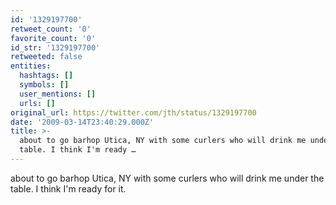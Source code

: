 ```yaml
---
id: '1329197700'
retweet_count: '0'
favorite_count: '0'
id_str: '1329197700'
retweeted: false
entities:
  hashtags: []
  symbols: []
  user_mentions: []
  urls: []
original_url: https://twitter.com/jth/status/1329197700
date: '2009-03-14T23:40:29.000Z'
title: >-
  about to go barhop Utica, NY with some curlers who will drink me under the
  table. I think I'm ready …
---
```


about to go barhop Utica, NY with some curlers who will drink me under the table. I think I'm ready for it.